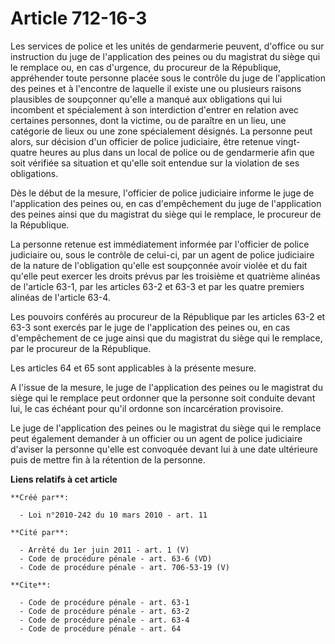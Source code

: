 # Article 712-16-3

Les services de police et les unités de gendarmerie peuvent, d'office ou sur instruction du juge de l'application des peines
ou du magistrat du siège qui le remplace ou, en cas d'urgence, du procureur de la République, appréhender toute personne
placée sous le contrôle du juge de l'application des peines et à l'encontre de laquelle il existe une ou plusieurs raisons
plausibles de soupçonner qu'elle a manqué aux obligations qui lui incombent et spécialement à son interdiction d'entrer en
relation avec certaines personnes, dont la victime, ou de paraître en un lieu, une catégorie de lieux ou une zone
spécialement désignés. La personne peut alors, sur décision d'un officier de police judiciaire, être retenue vingt-quatre
heures au plus dans un local de police ou de gendarmerie afin que soit vérifiée sa situation et qu'elle soit entendue sur la
violation de ses obligations. 

Dès le début de la mesure, l'officier de police judiciaire informe le juge de l'application des peines ou, en cas
d'empêchement du juge de l'application des peines ainsi que du magistrat du siège qui le remplace, le procureur de la
République. 

La personne retenue est immédiatement informée par l'officier de police judiciaire ou, sous le contrôle de celui-ci, par un
agent de police judiciaire de la nature de l'obligation qu'elle est soupçonnée avoir violée et du fait qu'elle peut exercer
les droits prévus par les troisième et quatrième alinéas de l'article 63-1, par les articles 63-2 et 63-3 et par les quatre
premiers alinéas de l'article 63-4. 

Les pouvoirs conférés au procureur de la République par les articles 63-2 et 63-3 sont exercés par le juge de l'application
des peines ou, en cas d'empêchement de ce juge ainsi que du magistrat du siège qui le remplace, par le procureur de la
République. 

Les articles 64 et 65 sont applicables à la présente mesure.

A l'issue de la mesure, le juge de l'application des peines ou le magistrat du siège qui le remplace peut ordonner que la
personne soit conduite devant lui, le cas échéant pour qu'il ordonne son incarcération provisoire. 

Le juge de l'application des peines ou le magistrat du siège qui le remplace peut également demander à un officier ou un
agent de police judiciaire d'aviser la personne qu'elle est convoquée devant lui à une date ultérieure puis de mettre fin à
la rétention de la personne.

**Liens relatifs à cet article**

	**Créé par**:

	  - Loi n°2010-242 du 10 mars 2010 - art. 11

	**Cité par**:

	  - Arrêté du 1er juin 2011 - art. 1 (V)
	  - Code de procédure pénale - art. 63-6 (VD)
	  - Code de procédure pénale - art. 706-53-19 (V)

	**Cite**:

	  - Code de procédure pénale - art. 63-1
	  - Code de procédure pénale - art. 63-2
	  - Code de procédure pénale - art. 63-4
	  - Code de procédure pénale - art. 64
